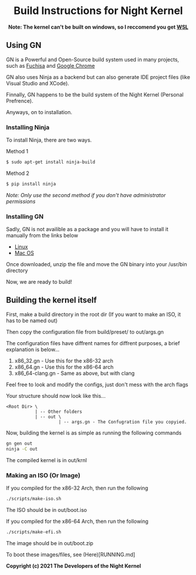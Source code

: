 <h1 align="center"> Build Instructions for Night Kernel </h1>

<div align="center">

**Note: The kernel can't be built on windows, so I reccomend you get [WSL](https://docs.microsoft.com/en-us/windows/wsl/install-win10)**

</div>

## Using GN

GN is a Powerful and Open-Source build system used in many projects, such as [Fuchisa](fuchsia.dev) and [Google Chrome](google.com/chrome)

GN also uses Ninja as a backend but can also generate IDE project files (like Visual Studio and XCode).

Finnally, GN happens to be the build system of the Night Kernel (Personal Prefrence).

Anyways, on to installation.


### Installing Ninja

To install Ninja, there are two ways.

Method 1

```` bash
$ sudo apt-get install ninja-build
````

Method 2

```` bash
$ pip install ninja
````

*Note: Only use the second method if you don't have administrator permissions*

### Installing GN

Sadly, GN is not availible as a package and you will have to install it manually from the links below

- [Linux](https://chrome-infra-packages.appspot.com/dl/gn/gn/linux-amd64/+/latest)
- [Mac OS](https://chrome-infra-packages.appspot.com/dl/gn/gn/mac-amd64/+/latest)

Once downloaded, unzip the file and move the GN binary into your /usr/bin directory

Now, we are ready to build!

## Building the kernel itself

First, make a build directory in the root dir (If you want to make an ISO, it has to be named out)

Then copy the configuration file from build/preset/ to out/args.gn

The configuration files have diffrent names for diffrent purposes, a brief explanation is below...

1. x86_32.gn - Use this for the x86-32 arch
2. x86_64.gn - Use this for the x86-64 arch
3. x86_64-clang.gn - Same as above, but with clang

Feel free to look and modify the configs, just don't mess with the arch flags

Your structure should now look like this...

    <Root Dir> \
               | -- Other folders
               | -- out \
                        | -- args.gn - The Confugration file you copyied.
                        
  
Now, building the kernel is as simple as running the following commands

````bash
gn gen out
ninja -C out
````
The compiled kernel is in out/krnl

### Making an ISO (Or Image)

If you compiled for the x86-32 Arch, then run the following
````bash
./scripts/make-iso.sh
````
The ISO should be in out/boot.iso

If you compiled for the x86-64 Arch, then run the following
````bash
./scripts/make-efi.sh
````
The image should be in out/boot.zip

To boot these images/files, see (Here)[RUNNING.md]

**Copyright (c) 2021 The Developers of the Night Kernel**
